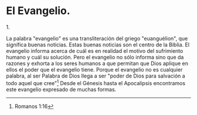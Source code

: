 # El Evangelio.

1\.

La palabra \"evangelio\" es una transliteración del griego
\"euanguélion\", que significa buenas noticias. Estas buenas noticias
son el centro de la Biblia. El evangelio informa acerca de cuál es en
realidad el motivo del sufrimiento humano y cuál su solución. Pero el
evangelio no sólo informa sino que da razones y exhorta a los seres
humanos a que permitan que Dios aplique en ellos el poder que el
evangelio tiene. Porque el evangelio no es cualquier palabra, al ser
Palabra de Dios llega a ser \"poder de Dios para salvación a todo aquel
que cree\"[^1] Desde el Génesis hasta el Apocalipsis encontramos este
evangelio expresado de muchas formas.

[^1]: Romanos 1:16
